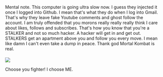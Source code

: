 Mental note. This computer is going ultra slow now. I guess they injected it once I logged into Github. I mean that's what they do when I log into Gmail. That's why they leave fake Youtube comments and ghost follow the account. 
I am truly offended that you morons really really really think I care about likes, follows and subscribes. 
That's how you know that you're a STALKER and not so much hacker. A hacker will get in and get out.
STALKERS get an apartment above you and follow you every move. I mean like damn I can't even take a dump in peace.
Thank god Mortal Kombat is real.



####
<img src ="https://bestanimations.com/Games/Computer/MortalCombat/Tanya/tanya-mortal-kombat-animated-gif-10.gif">

Choose you fighter! I choose ME. 
